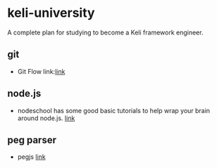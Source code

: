 # keli-university
A complete plan for studying to become a Keli framework engineer.


## git
- Git Flow link:[link](http://danielkummer.github.io/git-flow-cheatsheet/)

## node.js
- nodeschool has some good basic tutorials to help wrap your brain around node.js. [link](http://nodeschool.io "nodeschool.io")

## peg parser
- pegjs [link](https://pegjs.org/, "pegjs.org")